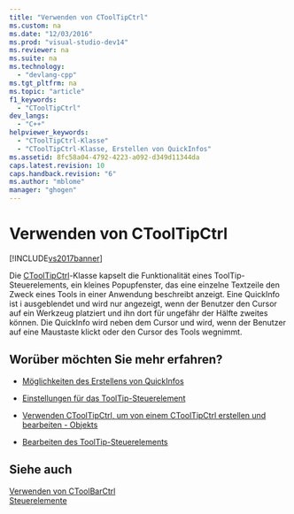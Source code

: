 ```yaml
---
title: "Verwenden von CToolTipCtrl"
ms.custom: na
ms.date: "12/03/2016"
ms.prod: "visual-studio-dev14"
ms.reviewer: na
ms.suite: na
ms.technology: 
  - "devlang-cpp"
ms.tgt_pltfrm: na
ms.topic: "article"
f1_keywords: 
  - "CToolTipCtrl"
dev_langs: 
  - "C++"
helpviewer_keywords: 
  - "CToolTipCtrl-Klasse"
  - "CToolTipCtrl-Klasse, Erstellen von QuickInfos"
ms.assetid: 8fc58a04-4792-4223-a092-d349d11344da
caps.latest.revision: 10
caps.handback.revision: "6"
ms.author: "mblome"
manager: "ghogen"
---
```

# Verwenden von CToolTipCtrl
[!INCLUDE[vs2017banner](../assembler/inline/includes/vs2017banner.md)]

Die [CToolTipCtrl](../mfc/reference/ctooltipctrl-class.md)\-Klasse kapselt die Funktionalität eines ToolTip\-Steuerelements, ein kleines Popupfenster, das eine einzelne Textzeile den Zweck eines Tools in einer Anwendung beschreibt anzeigt.  Eine QuickInfo ist i ausgeblendet und wird nur angezeigt, wenn der Benutzer den Cursor auf ein Werkzeug platziert und ihn dort für ungefähr der Hälfte zweites können.  Die QuickInfo wird neben dem Cursor und wird, wenn der Benutzer auf eine Maustaste klickt oder den Cursor des Tools wegnimmt.  
  
## Worüber möchten Sie mehr erfahren?  
  
-   [Möglichkeiten des Erstellens von QuickInfos](../mfc/methods-of-creating-tool-tips.md)  
  
-   [Einstellungen für das ToolTip\-Steuerelement](../mfc/settings-for-the-tool-tip-control.md)  
  
-   [Verwenden CToolTipCtrl, um von einem CToolTipCtrl erstellen und bearbeiten \- Objekts](../mfc/using-ctooltipctrl-to-create-and-manipulate-a-ctooltipctrl-object.md)  
  
-   [Bearbeiten des ToolTip\-Steuerelements](../mfc/manipulating-the-tool-tip-control.md)  
  
## Siehe auch  
 [Verwenden von CToolBarCtrl](../mfc/using-ctoolbarctrl.md)   
 [Steuerelemente](../mfc/controls-mfc.md)